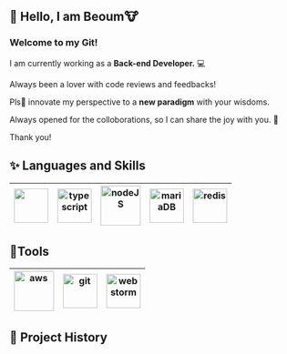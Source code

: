 ## 💬 Hello, I am Beoum🐮

### Welcome to my Git!

I am currently working as a __Back-end Developer.__ 💻

Always been a lover with code reviews and feedbacks!

Pls🙏 innovate my perspective to a __new paradigm__ with your wisdoms.

Always opened for the colloborations, so I can share the joy with you. 🤸

Thank you!

## ✨ Languages and Skills
<table>
<thead>
<tr>
<th align="center"><a target="_blank" rel="noopener noreferrer" href="https://raw.githubusercontent.com/coderjojo/coderjojo/master/img/js.png"><img src="https://raw.githubusercontent.com/coderjojo/coderjojo/master/img/js.png" width="60" style="max-width:100%;"></a></th>
<th align="center"><a target="_blank" rel="noopener noreferrer" href="https://raw.githubusercontent.com/coderjojo/coderjojo/master/img/js.png"><img alt="typescript" src="https://user-images.githubusercontent.com/61001656/96733412-61482c80-13f4-11eb-9eba-fc8a2f68f41e.png" width="60" style="max-width:100%;"></a></th>
<th align="center"><a target="_blank" rel="noopener noreferrer" href="https://raw.githubusercontent.com/coderjojo/coderjojo/master/img/python.svg"><img alt="nodeJS" src="https://user-images.githubusercontent.com/61001656/96733646-a704f500-13f4-11eb-9501-e67622f9fc16.png" width="70" style="max-width:100%;"></a></th>
<th align="center"><a target="_blank" rel="noopener noreferrer" href="https://raw.githubusercontent.com/coderjojo/coderjojo/master/img/python.svg"><img alt="mariaDB" src="https://user-images.githubusercontent.com/61001656/96733752-c69c1d80-13f4-11eb-87c1-37d0ceb8469b.png" width="60" style="max-width:100%;"></a></th>
<th align="center"><a target="_blank" rel="noopener noreferrer" href="https://raw.githubusercontent.com/coderjojo/coderjojo/master/img/python.svg"><img alt="redis" src="https://user-images.githubusercontent.com/61001656/96735908-019f5080-13f7-11eb-85b3-73836a4a83c1.png" width="60" style="max-width:100%;"></a></th>
</tr>
</thead>
</table>

## 🔨Tools
<table>
<thead>
<tr>
<th align="center"><a target="_blank" rel="noopener noreferrer" href="https://raw.githubusercontent.com/coderjojo/coderjojo/master/img/js.png"><img alt="aws" src="https://user-images.githubusercontent.com/61001656/96733880-e4698280-13f4-11eb-89e0-f10a51579e52.png" width="70" style="max-width:100%;"></a></th>
<th align="center"><a target="_blank" rel="noopener noreferrer" href="https://raw.githubusercontent.com/coderjojo/coderjojo/master/img/js.png"><img alt="git" src="https://user-images.githubusercontent.com/61001656/96733808-d61b6680-13f4-11eb-930d-36d4e803ea85.png" width="60" style="max-width:100%;"></a></th>
<th align="center"><a target="_blank" rel="noopener noreferrer" href="https://raw.githubusercontent.com/coderjojo/coderjojo/master/img/js.png"><img alt="webstorm" src="https://user-images.githubusercontent.com/61001656/96733936-f8ad7f80-13f4-11eb-90b2-35b18b3fa835.png" width="60" style="max-width:100%;"></a></th>
</tr>
</thead>
</table>


## 🧐 Project History

